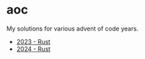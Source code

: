 # aoc
My solutions for various advent of code years.
- [2023 - Rust](https://github.com/r58Playz/aoc/tree/2023)
- [2024 - Rust](https://github.com/r58Playz/aoc/tree/2024)
